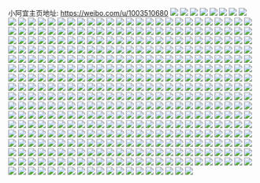 小阿宜主页地址: https://weibo.com/u/1003510680 
![](https://wx4.sinaimg.cn/mw2000/3bd05b98ly1h9f37x5fucj22eo1t04qq.jpg) 
![](https://wx4.sinaimg.cn/mw2000/3bd05b98ly1h9f38x677zj20u0140dw2.jpg) 
![](https://wx4.sinaimg.cn/mw2000/3bd05b98ly1h970hwa5pbj235s2dchdt.jpg) 
![](https://wx4.sinaimg.cn/mw2000/3bd05b98ly1h970hyb822j235s2dce82.jpg) 
![](https://wx4.sinaimg.cn/mw2000/3bd05b98ly1h8k30qb56hj20tk3k0e82.jpg) 
![](https://wx4.sinaimg.cn/mw2000/3bd05b98ly1h8k30rzr6aj21em35su0z.jpg) 
![](https://wx4.sinaimg.cn/mw2000/3bd05b98ly1h8k30tizu6j20sh3k0e82.jpg) 
![](https://wx4.sinaimg.cn/mw2000/3bd05b98ly1h8k30vs0hcj21em35su0y.jpg) 
![](https://wx4.sinaimg.cn/mw2000/3bd05b98ly1h8k30xuovoj21em35sx6q.jpg) 
![](https://wx4.sinaimg.cn/mw2000/3bd05b98ly1h8k30znncwj223x35sb2c.jpg) 
![](https://wx4.sinaimg.cn/mw2000/3bd05b98ly1h8k31159ewj21em35sqv5.jpg) 
![](https://wx4.sinaimg.cn/mw2000/3bd05b98ly1h7m89n15xzj21t02eo4qq.jpg) 
![](https://wx4.sinaimg.cn/mw2000/3bd05b98ly1h7m89p4gwlj21t02eonpe.jpg) 
![](https://wx4.sinaimg.cn/mw2000/3bd05b98ly1h6hej0by1fj20xc1oaka6.jpg) 
![](https://wx4.sinaimg.cn/mw2000/3bd05b98ly1h6hej0pp9lj20xc21cwm7.jpg) 
![](https://wx4.sinaimg.cn/mw2000/3bd05b98ly1h6b0f1ux3tj20u0190jzu.jpg) 
![](https://wx4.sinaimg.cn/mw2000/3bd05b98ly1h5ubr3xpmsj21t01t0e81.jpg) 
![](https://wx4.sinaimg.cn/mw2000/3bd05b98ly1h5ubr899pgj21t01t0npd.jpg) 
![](https://wx4.sinaimg.cn/mw2000/3bd05b98ly1h5ubr4tdb5j21t01t0npd.jpg) 
![](https://wx4.sinaimg.cn/mw2000/3bd05b98ly1h5ubr5w072j21t01t0kjl.jpg) 
![](https://wx4.sinaimg.cn/mw2000/3bd05b98ly1h5ubr6tri5j21t01t0hdt.jpg) 
![](https://wx4.sinaimg.cn/mw2000/3bd05b98ly1h5ubr307x5j21t01t04qp.jpg) 
![](https://wx4.sinaimg.cn/mw2000/3bd05b98ly1h5eew4qm0sj21t01t07wi.jpg) 
![](https://wx4.sinaimg.cn/mw2000/3bd05b98ly1h5eew9sdltj216o16oe81.jpg) 
![](https://wx4.sinaimg.cn/mw2000/3bd05b98ly1h5eew35gtuj21t01t0hdu.jpg) 
![](https://wx4.sinaimg.cn/mw2000/3bd05b98ly1h5eew60oilj21t01t0hdu.jpg) 
![](https://wx4.sinaimg.cn/mw2000/3bd05b98ly1h5eewghn1fj21t01t0npd.jpg) 
![](https://wx4.sinaimg.cn/mw2000/3bd05b98ly1h5eew1qnk4j21t01t0npe.jpg) 
![](https://wx4.sinaimg.cn/mw2000/3bd05b98ly1h5eezza7g5j21t01t0qv5.jpg) 
![](https://wx4.sinaimg.cn/mw2000/3bd05b98ly1h5eewawcg1j21t01t04qp.jpg) 
![](https://wx4.sinaimg.cn/mw2000/3bd05b98ly1h5eew7z9ugj216o16o1fq.jpg) 
![](https://wx4.sinaimg.cn/mw2000/3bd05b98ly1h5eew7784gj21t01t0kjl.jpg) 
![](https://wx4.sinaimg.cn/mw2000/3bd05b98ly1h5eewi9rkyj21t01t01kx.jpg) 
![](https://wx4.sinaimg.cn/mw2000/3bd05b98ly1h5eewci5wzj21t01t0u0x.jpg) 
![](https://wx4.sinaimg.cn/mw2000/3bd05b98ly1h5eeweyqtxj21t01t0b07.jpg) 
![](https://wx4.sinaimg.cn/mw2000/3bd05b98ly1h5eewhh7x8j21t01t0npd.jpg) 
![](https://wx4.sinaimg.cn/mw2000/3bd05b98ly1h5eewfbuuwj20u00u0wnr.jpg) 
![](https://wx4.sinaimg.cn/mw2000/3bd05b98ly1h5ef00n8zzj21t01t0hdt.jpg) 
![](https://wx4.sinaimg.cn/mw2000/3bd05b98ly1h4wybz2gobj22dc35su10.jpg) 
![](https://wx4.sinaimg.cn/mw2000/3bd05b98ly1h4qgh0ox1nj235s35s7wk.jpg) 
![](https://wx4.sinaimg.cn/mw2000/3bd05b98ly1h4qgh2tbj8j235s2dckjm.jpg) 
![](https://wx4.sinaimg.cn/mw2000/3bd05b98ly1h4qgh1q5gaj235s2dc1kx.jpg) 
![](https://wx4.sinaimg.cn/mw2000/3bd05b98ly1h4qgh497hdj235s2dcnpe.jpg) 
![](https://wx4.sinaimg.cn/mw2000/3bd05b98ly1h4qgh62237j22yo2004qp.jpg) 
![](https://wx4.sinaimg.cn/mw2000/3bd05b98ly1h4qgh7c8q1j235s2dckjm.jpg) 
![](https://wx4.sinaimg.cn/mw2000/3bd05b98ly1h4o58mdbicj235s2dc7wi.jpg) 
![](https://wx4.sinaimg.cn/mw2000/3bd05b98ly1h4o57zyz84j22dc35skjm.jpg) 
![](https://wx4.sinaimg.cn/mw2000/3bd05b98ly1h4o58nw76kj235s2dckjm.jpg) 
![](https://wx4.sinaimg.cn/mw2000/3bd05b98ly1h4o581vglqj235s35se83.jpg) 
![](https://wx4.sinaimg.cn/mw2000/3bd05b98ly1h4o5833mnvj20u80u8wra.jpg) 
![](https://wx4.sinaimg.cn/mw2000/3bd05b98ly1h4o57ybap0j21sf1sfwwz.jpg) 
![](https://wx4.sinaimg.cn/mw2000/3bd05b98ly1h4a7zq5dblj20u00u078t.jpg) 
![](https://wx4.sinaimg.cn/mw2000/3bd05b98ly1h4a7zqsreoj21jk1jkqnu.jpg) 
![](https://wx4.sinaimg.cn/mw2000/3bd05b98ly1h48qjod3lrj20u00u04au.jpg) 
![](https://wx4.sinaimg.cn/mw2000/3bd05b98ly1h48qjoowvnj20u00u0tk2.jpg) 
![](https://wx4.sinaimg.cn/mw2000/3bd05b98ly1h48qjozv31j20u00u0n7t.jpg) 
![](https://wx4.sinaimg.cn/mw2000/3bd05b98ly1h48qjpbagaj20u00u0gy0.jpg) 
![](https://wx4.sinaimg.cn/mw2000/3bd05b98ly1h48qjpknd2j20u00u0wpj.jpg) 
![](https://wx4.sinaimg.cn/mw2000/3bd05b98ly1h48qjpwvuxj20u00u0qfi.jpg) 
![](https://wx4.sinaimg.cn/mw2000/3bd05b98ly1h48qjnq9p4j235s35sx6r.jpg) 
![](https://wx4.sinaimg.cn/mw2000/3bd05b98ly1h48qjqs72tj216o16o7ox.jpg) 
![](https://wx4.sinaimg.cn/mw2000/3bd05b98ly1h48qjq8d5ij20u00u010j.jpg) 
![](https://wx4.sinaimg.cn/mw2000/3bd05b98ly1h3mxbd5478j20u00u0q77.jpg) 
![](https://wx4.sinaimg.cn/mw2000/3bd05b98ly1h31z3zysbrj21ek35rkjm.jpg) 
![](https://wx4.sinaimg.cn/mw2000/3bd05b98ly1h31z501d0kj235s35snpf.jpg) 
![](https://wx4.sinaimg.cn/mw2000/3bd05b98ly1h31z4595h0j21ek35rx6p.jpg) 
![](https://wx4.sinaimg.cn/mw2000/3bd05b98ly1h31z4k7os8j223v35tqv6.jpg) 
![](https://wx4.sinaimg.cn/mw2000/3bd05b98ly1h31z5alunzj23k02dc1l1.jpg) 
![](https://wx4.sinaimg.cn/mw2000/3bd05b98ly1h31z4coeyjj223v35t1ky.jpg) 
![](https://wx4.sinaimg.cn/mw2000/3bd05b98ly1h31z4r6l0vj22dc35se82.jpg) 
![](https://wx4.sinaimg.cn/mw2000/3bd05b98ly1h31z3szcgqj235s35shdv.jpg) 
![](https://wx4.sinaimg.cn/mw2000/3bd05b98ly1h31z3k9v2dj22dc35s7wj.jpg) 
![](https://wx4.sinaimg.cn/mw2000/3bd05b98ly1h2vchdroqij235s35sx6s.jpg) 
![](https://wx4.sinaimg.cn/mw2000/3bd05b98ly1h2vchl19utj22dc2dce82.jpg) 
![](https://wx4.sinaimg.cn/mw2000/3bd05b98ly1h0ngdmqhrrj20vj161qnd.jpg) 
![](https://wx4.sinaimg.cn/mw2000/3bd05b98ly1h0ngdkel5pj216o16o4qp.jpg) 
![](https://wx4.sinaimg.cn/mw2000/3bd05b98ly1h0ngdqsqawj216o16o7wh.jpg) 
![](https://wx4.sinaimg.cn/mw2000/3bd05b98ly1h0nge5yduxj216o16o7wh.jpg) 
![](https://wx4.sinaimg.cn/mw2000/3bd05b98ly1h0nge91jwfj216o16o1kx.jpg) 
![](https://wx4.sinaimg.cn/mw2000/3bd05b98ly1h0nge1xf9uj216o16o1kx.jpg) 
![](https://wx4.sinaimg.cn/mw2000/3bd05b98ly1h0ngdwdfrtj216o16onh2.jpg) 
![](https://wx4.sinaimg.cn/mw2000/3bd05b98ly1h0ngdtza7ij216o16ox4y.jpg) 
![](https://wx4.sinaimg.cn/mw2000/3bd05b98ly1h0ngealzpgj20u00u0k4d.jpg) 
![](https://wx4.sinaimg.cn/mw2000/3bd05b98ly1gygwz6cem8j22c0340kjm.jpg) 
![](https://wx4.sinaimg.cn/mw2000/3bd05b98ly1gygx1rz5b1j216o16o1bl.jpg) 
![](https://wx4.sinaimg.cn/mw2000/3bd05b98ly1gy6jgvx000j20uk48unpd.jpg) 
![](https://wx4.sinaimg.cn/mw2000/3bd05b98ly1gy6jh2ybp8j22c0340u0z.jpg) 
![](https://wx4.sinaimg.cn/mw2000/3bd05b98ly1gy67b1l4r8j22c0340e83.jpg) 
![](https://wx4.sinaimg.cn/mw2000/3bd05b98ly1gy6jh9zz0oj2340340hdv.jpg) 
![](https://wx4.sinaimg.cn/mw2000/3bd05b98ly1gy6jhjj1thj2340340e83.jpg) 
![](https://wx4.sinaimg.cn/mw2000/3bd05b98ly1gy67asj449j22c0340hdu.jpg) 
![](https://wx4.sinaimg.cn/mw2000/3bd05b98ly1gy6jhpzek6j22c0340u0y.jpg) 
![](https://wx4.sinaimg.cn/mw2000/3bd05b98ly1gy6jhsip18j216o137ark.jpg) 
![](https://wx4.sinaimg.cn/mw2000/3bd05b98ly1gy6jhr3z79j21900u0142.jpg) 
![](https://wx4.sinaimg.cn/mw2000/3bd05b98ly1gxoweg9oa5j20uk53cu0x.jpg) 
![](https://wx4.sinaimg.cn/mw2000/3bd05b98ly1gxowesogh5j20uk5h91ky.jpg) 
![](https://wx4.sinaimg.cn/mw2000/3bd05b98ly1gxowejirucj234022oe81.jpg) 
![](https://wx4.sinaimg.cn/mw2000/3bd05b98ly1gxoweng2nwj222o340qv5.jpg) 
![](https://wx4.sinaimg.cn/mw2000/3bd05b98ly1gxoweyoxpjj2340340b2a.jpg) 
![](https://wx4.sinaimg.cn/mw2000/3bd05b98ly1gxowezs6ryj20j60j6tba.jpg) 
![](https://wx4.sinaimg.cn/mw2000/3bd05b98ly1gx26jfpuyoj20zk1beqen.jpg) 
![](https://wx4.sinaimg.cn/mw2000/3bd05b98ly1gx26ji165fj20u00u0447.jpg) 
![](https://wx4.sinaimg.cn/mw2000/3bd05b98ly1gx26jgu6u5j20u00u0thz.jpg) 
![](https://wx4.sinaimg.cn/mw2000/3bd05b98ly1gw5fd03r5dj222o3401ky.jpg) 
![](https://wx4.sinaimg.cn/mw2000/3bd05b98ly1gw5fd259alj222o3401kz.jpg) 
![](https://wx4.sinaimg.cn/mw2000/3bd05b98ly1gw5fd2nc57j20u00u0jxl.jpg) 
![](https://wx4.sinaimg.cn/mw2000/3bd05b98ly1gw5fd30r8fj20u00u0k1e.jpg) 
![](https://wx4.sinaimg.cn/mw2000/3bd05b98ly1gw5fg9egj1j2340340qv6.jpg) 
![](https://wx4.sinaimg.cn/mw2000/3bd05b98ly1gw5fgop6ljj20u00u0wn2.jpg) 
![](https://wx4.sinaimg.cn/mw2000/3bd05b98ly1gvyurvoh5hj20u00u0dro.jpg) 
![](https://wx4.sinaimg.cn/mw2000/3bd05b98ly1gvyus7iof4j20u00u00zu.jpg) 
![](https://wx4.sinaimg.cn/mw2000/3bd05b98ly1gvyusmj9poj20u00u045c.jpg) 
![](https://wx4.sinaimg.cn/mw2000/3bd05b98ly1gvyuu4tu0zj20u00u0wpz.jpg) 
![](https://wx4.sinaimg.cn/mw2000/3bd05b98ly1gvyuuy3l45j20u00u0dpo.jpg) 
![](https://wx4.sinaimg.cn/mw2000/3bd05b98ly1gvyuwx36xnj20u00u0jv2.jpg) 
![](https://wx4.sinaimg.cn/mw2000/3bd05b98ly1gvyuw9ze24j20u00u0ti4.jpg) 
![](https://wx4.sinaimg.cn/mw2000/3bd05b98ly1gvyuwce8kzj20u00u010i.jpg) 
![](https://wx4.sinaimg.cn/mw2000/3bd05b98ly1gvyuwduxxdj20u00u010v.jpg) 
![](https://wx4.sinaimg.cn/mw2000/3bd05b98ly1gv1dysq60rj20u00u0ter.jpg) 
![](https://wx4.sinaimg.cn/mw2000/0015UCY8ly1gv1dytv21zj60u00u043l02.jpg) 
![](https://wx4.sinaimg.cn/mw2000/0015UCY8ly1gv1dypluy6j60u00u00yt02.jpg) 
![](https://wx4.sinaimg.cn/mw2000/3bd05b98ly1gv1dyachhrj21lh174nlz.jpg) 
![](https://wx4.sinaimg.cn/mw2000/3bd05b98ly1gv1dynz3boj22q01u6qv5.jpg) 
![](https://wx4.sinaimg.cn/mw2000/0015UCY8ly1gv1dz5f6f6j62dc35sb2a02.jpg) 
![](https://wx4.sinaimg.cn/mw2000/0015UCY8ly1gv1dyz8ig3j60u00u043n02.jpg) 
![](https://wx4.sinaimg.cn/mw2000/3bd05b98ly1gv1dyxp44yj20u00u0qcl.jpg) 
![](https://wx4.sinaimg.cn/mw2000/3bd05b98ly1gv1dyvpbdcj20u00u07bs.jpg) 
![](https://wx4.sinaimg.cn/mw2000/3bd05b98ly1gundce2c2bj235s2dckjl.jpg) 
![](https://wx4.sinaimg.cn/mw2000/0015UCY8ly1gundl1td1nj6340340qv602.jpg) 
![](https://wx4.sinaimg.cn/mw2000/0015UCY8ly1gundn94wjmj60to0jstb002.jpg) 
![](https://wx4.sinaimg.cn/mw2000/3bd05b98ly1gundnfqa6qj20u00u010a.jpg) 
![](https://wx4.sinaimg.cn/mw2000/0015UCY8ly1gundne2mugj60to0js0ux02.jpg) 
![](https://wx4.sinaimg.cn/mw2000/0015UCY8ly1gunduza0ldj60to0t60wd02.jpg) 
![](https://wx4.sinaimg.cn/mw2000/3bd05b98ly1gtk3iteyvhj21400u0jsn.jpg) 
![](https://wx4.sinaimg.cn/mw2000/3bd05b98ly1gtk3j0npyoj20u019078t.jpg) 
![](https://wx4.sinaimg.cn/mw2000/3bd05b98ly1gtk3iuaquzj21400u0412.jpg) 
![](https://wx4.sinaimg.cn/mw2000/3bd05b98ly1gtk3iv8sl3j21400u076w.jpg) 
![](https://wx4.sinaimg.cn/mw2000/3bd05b98ly1gtk3ise26oj20to0jsq4v.jpg) 
![](https://wx4.sinaimg.cn/mw2000/3bd05b98ly1gtk3iwledej20u0190n3d.jpg) 
![](https://wx4.sinaimg.cn/mw2000/3bd05b98ly1gtk3j19nkgj20u0190n0o.jpg) 
![](https://wx4.sinaimg.cn/mw2000/3bd05b98ly1gtk3isw4zwj20to1et0x0.jpg) 
![](https://wx4.sinaimg.cn/mw2000/3bd05b98ly1gtk3ivodoaj20to0jsgn2.jpg) 
![](https://wx4.sinaimg.cn/mw2000/3bd05b98ly1gt1354ifkqj20u00u0dk0.jpg) 
![](https://wx4.sinaimg.cn/mw2000/3bd05b98ly1gt135cryrlj20u00u0q88.jpg) 
![](https://wx4.sinaimg.cn/mw2000/3bd05b98ly1gt135p8b1bj21400u012m.jpg) 
![](https://wx4.sinaimg.cn/mw2000/3bd05b98ly1gt135wuxxcj20u0140n6m.jpg) 
![](https://wx4.sinaimg.cn/mw2000/3bd05b98ly1gt136bur49j20u0140dnh.jpg) 
![](https://wx4.sinaimg.cn/mw2000/3bd05b98ly1gt13966vlvj20u014048r.jpg) 
![](https://wx4.sinaimg.cn/mw2000/3bd05b98ly1gt136c70v6j21400u0118.jpg) 
![](https://wx4.sinaimg.cn/mw2000/3bd05b98ly1gt13a57qxsj20to0jsmzj.jpg) 
![](https://wx4.sinaimg.cn/mw2000/3bd05b98ly1gt13aqqlwsj20to0jsjtr.jpg) 
![](https://wx4.sinaimg.cn/mw2000/3bd05b98ly1gshx3xhe3rj20u00u07aq.jpg) 
![](https://wx4.sinaimg.cn/mw2000/3bd05b98ly1gshx3ydx1oj20u00u043s.jpg) 
![](https://wx4.sinaimg.cn/mw2000/3bd05b98ly1gshx3zndklj20u00u0ahq.jpg) 
![](https://wx4.sinaimg.cn/mw2000/3bd05b98ly1gshx4xogkuj20to0js0v2.jpg) 
![](https://wx4.sinaimg.cn/mw2000/3bd05b98ly1gshx40d0rxj20u00u043x.jpg) 
![](https://wx4.sinaimg.cn/mw2000/3bd05b98ly1gshx46q9nuj20to0jsdi8.jpg) 
![](https://wx4.sinaimg.cn/mw2000/3bd05b98ly1gs0n9ur9tyj20u00u00xq.jpg) 
![](https://wx4.sinaimg.cn/mw2000/3bd05b98ly1gs0n9wiygjj20u00u0dkg.jpg) 
![](https://wx4.sinaimg.cn/mw2000/3bd05b98ly1gs0n9x2pjmj20u00u0wh0.jpg) 
![](https://wx4.sinaimg.cn/mw2000/3bd05b98ly1gs0n9xxd8ij20u00u0dld.jpg) 
![](https://wx4.sinaimg.cn/mw2000/3bd05b98ly1gs0na4lt3qj20u00u0dl1.jpg) 
![](https://wx4.sinaimg.cn/mw2000/3bd05b98ly1gs0na583i6j20u0140dh4.jpg) 
![](https://wx4.sinaimg.cn/mw2000/3bd05b98ly1grn3v5312hj21400u0djt.jpg) 
![](https://wx4.sinaimg.cn/mw2000/3bd05b98ly1gqse8los5sj222o3404qt.jpg) 
![](https://wx4.sinaimg.cn/mw2000/3bd05b98ly1gqse8ol0wuj2340340e82.jpg) 
![](https://wx4.sinaimg.cn/mw2000/3bd05b98ly1gqse8rlhwsj222o340hdw.jpg) 
![](https://wx4.sinaimg.cn/mw2000/3bd05b98ly1gqse8tzrsoj21jk2bc4qr.jpg) 
![](https://wx4.sinaimg.cn/mw2000/3bd05b98ly1gqse8v7h34j21jk1jkqv5.jpg) 
![](https://wx4.sinaimg.cn/mw2000/3bd05b98ly1gqsee69es0j20u0140q8v.jpg) 
![](https://wx4.sinaimg.cn/mw2000/3bd05b98ly1gq8lo6nbe4j23403404qx.jpg) 
![](https://wx4.sinaimg.cn/mw2000/3bd05b98ly1gq8lo854gwj222o340qv8.jpg) 
![](https://wx4.sinaimg.cn/mw2000/3bd05b98ly1gq8lo9ateij222o3407wl.jpg) 
![](https://wx4.sinaimg.cn/mw2000/3bd05b98ly1gq8loc6zwcj222o340e83.jpg) 
![](https://wx4.sinaimg.cn/mw2000/3bd05b98ly1gq8loarcrkj2340340kjq.jpg) 
![](https://wx4.sinaimg.cn/mw2000/3bd05b98ly1gq8lodtq4wj23403407wm.jpg) 
![](https://wx4.sinaimg.cn/mw2000/3bd05b98ly1gq33w7411sj21400u0gpp.jpg) 
![](https://wx4.sinaimg.cn/mw2000/3bd05b98ly1gq33w7zlbij21400u0mzn.jpg) 
![](https://wx4.sinaimg.cn/mw2000/3bd05b98ly1gq33w8in4oj20u0140q7d.jpg) 
![](https://wx4.sinaimg.cn/mw2000/3bd05b98ly1gq1frbqt4bj20to0un78j.jpg) 
![](https://wx4.sinaimg.cn/mw2000/3bd05b98ly1gq1fnmo7kvj20u00u0ahj.jpg) 
![](https://wx4.sinaimg.cn/mw2000/3bd05b98ly1gq1fogu0y7j21hc0o97co.jpg) 
![](https://wx4.sinaimg.cn/mw2000/3bd05b98ly1gq1fnncafcj20u013zwjt.jpg) 
![](https://wx4.sinaimg.cn/mw2000/3bd05b98ly1gq1fpx77grj20u00u0dky.jpg) 
![](https://wx4.sinaimg.cn/mw2000/3bd05b98ly1gq1fqfsqs3j20u0140gui.jpg) 
![](https://wx4.sinaimg.cn/mw2000/3bd05b98ly1gojr3iv75oj20u00yiq9o.jpg) 
![](https://wx4.sinaimg.cn/mw2000/3bd05b98ly1gojr3jte4zj20u0190mzt.jpg) 
![](https://wx4.sinaimg.cn/mw2000/3bd05b98ly1gojr3kl6t5j21900u0gt3.jpg) 
![](https://wx4.sinaimg.cn/mw2000/3bd05b98ly1go3coqb5iaj20u00u0q9m.jpg) 
![](https://wx4.sinaimg.cn/mw2000/3bd05b98ly1go3cosy9d3j20u00yidne.jpg) 
![](https://wx4.sinaimg.cn/mw2000/3bd05b98ly1go3corc7gsj20u00u0wj4.jpg) 
![](https://wx4.sinaimg.cn/mw2000/3bd05b98ly1go3cos6docj20u0190482.jpg) 
![](https://wx4.sinaimg.cn/mw2000/3bd05b98ly1go3cotqmtrj20u0190wm2.jpg) 
![](https://wx4.sinaimg.cn/mw2000/3bd05b98ly1go3cq3hp1ej20u0140dkf.jpg) 
![](https://wx4.sinaimg.cn/mw2000/3bd05b98ly1gnmxcx8c0kj20to149djg.jpg) 
![](https://wx4.sinaimg.cn/mw2000/3bd05b98ly1gnmxcw8ibej20u00u0tcg.jpg) 
![](https://wx4.sinaimg.cn/mw2000/3bd05b98ly1gnmxd0cnzrj20u00u00we.jpg) 
![](https://wx4.sinaimg.cn/mw2000/3bd05b98ly1gnkwqe4uy7j20u00u0qiv.jpg) 
![](https://wx4.sinaimg.cn/mw2000/3bd05b98ly1gnkwp3y8ffj20u00u04fc.jpg) 
![](https://wx4.sinaimg.cn/mw2000/3bd05b98ly1gnkwp4l14gj20u00u0k6g.jpg) 
![](https://wx4.sinaimg.cn/mw2000/3bd05b98ly1gnkwpkgiyuj235s2dc1ky.jpg) 
![](https://wx4.sinaimg.cn/mw2000/3bd05b98ly1gnkwnl18iqj22yo200npd.jpg) 
![](https://wx4.sinaimg.cn/mw2000/3bd05b98ly1gnkwpjlwwgj235s2dcb29.jpg) 
![](https://wx4.sinaimg.cn/mw2000/3bd05b98ly1gnkwsdctjrj20u00u0n18.jpg) 
![](https://wx4.sinaimg.cn/mw2000/3bd05b98ly1gnkwrmgnv1j235s2dcu0x.jpg) 
![](https://wx4.sinaimg.cn/mw2000/3bd05b98ly1gnkwp5g6gdj20u00u0h38.jpg) 
![](https://wx4.sinaimg.cn/mw2000/3bd05b98ly1gnjs303xr8j20u00u0duf.jpg) 
![](https://wx4.sinaimg.cn/mw2000/3bd05b98ly1gnjs30cwv8j20sg0sggqm.jpg) 
![](https://wx4.sinaimg.cn/mw2000/3bd05b98ly1gnjs30wcaxj22io2iox6p.jpg) 
![](https://wx4.sinaimg.cn/mw2000/3bd05b98ly1gnhg5y94u4j20n00uo0z1.jpg) 
![](https://wx4.sinaimg.cn/mw2000/3bd05b98ly1gnhg60s7yoj235s2dcu0y.jpg) 
![](https://wx4.sinaimg.cn/mw2000/3bd05b98ly1gnhg5yio96j20n00uowj2.jpg) 
![](https://wx4.sinaimg.cn/mw2000/3bd05b98ly1gnhg7qfx08j20u00u0djx.jpg) 
![](https://wx4.sinaimg.cn/mw2000/3bd05b98ly1gnhg5yxw1rj20u00u0qm9.jpg) 
![](https://wx4.sinaimg.cn/mw2000/3bd05b98ly1gnhg5zucfij20u00u0k7p.jpg) 
![](https://wx4.sinaimg.cn/mw2000/3bd05b98ly1gmufsukqhaj20u019043q.jpg) 
![](https://wx4.sinaimg.cn/mw2000/3bd05b98ly1gmndt5ywxsj226u2iox6r.jpg) 
![](https://wx4.sinaimg.cn/mw2000/3bd05b98ly1gmndt2lsg3j22io2iox6s.jpg) 
![](https://wx4.sinaimg.cn/mw2000/3bd05b98ly1gmndsxio0pj22io2ioe83.jpg) 
![](https://wx4.sinaimg.cn/mw2000/3bd05b98ly1gmnduh3yy1j21ez2ioqv5.jpg) 
![](https://wx4.sinaimg.cn/mw2000/3bd05b98ly1gmm4irkw7sj20u0140dig.jpg) 
![](https://wx4.sinaimg.cn/mw2000/3bd05b98ly1gmm4irwrfyj20u00u0dih.jpg) 
![](https://wx4.sinaimg.cn/mw2000/3bd05b98ly1gmglvo5sadj20u00u0dmj.jpg) 
![](https://wx4.sinaimg.cn/mw2000/3bd05b98ly1gmglvoui4tj20u00u0ah4.jpg) 
![](https://wx4.sinaimg.cn/mw2000/3bd05b98ly1gmglvt7kczj20u00u0tew.jpg) 
![](https://wx4.sinaimg.cn/mw2000/3bd05b98ly1gmglvrrqecj20u024stou.jpg) 
![](https://wx4.sinaimg.cn/mw2000/3bd05b98ly1gmglvndt0rj20u0190gvc.jpg) 
![](https://wx4.sinaimg.cn/mw2000/3bd05b98ly1gmglvppbj4j21900u0wly.jpg) 
![](https://wx4.sinaimg.cn/mw2000/3bd05b98ly1gmglxeh8ygj20u0141qaq.jpg) 
![](https://wx4.sinaimg.cn/mw2000/3bd05b98ly1gmglvm3n2wj20u00u0tcj.jpg) 
![](https://wx4.sinaimg.cn/mw2000/3bd05b98ly1gmglvsehdmj20u00u0gpz.jpg) 
![](https://wx4.sinaimg.cn/mw2000/3bd05b98ly1gm7i1j664mj20u00u0ag5.jpg) 
![](https://wx4.sinaimg.cn/mw2000/3bd05b98ly1gm7i1h7y8aj20u013zanj.jpg) 
![](https://wx4.sinaimg.cn/mw2000/3bd05b98ly1gm7i1kqfzwj20u013zdl1.jpg) 
![](https://wx4.sinaimg.cn/mw2000/3bd05b98ly1gm7i1n00lvj20u00u0jwb.jpg) 
![](https://wx4.sinaimg.cn/mw2000/3bd05b98ly1gm7i20bwuqj20u00u0n0t.jpg) 
![](https://wx4.sinaimg.cn/mw2000/3bd05b98ly1gm7i1nyv49j20u00u0gqu.jpg) 
![](https://wx4.sinaimg.cn/mw2000/3bd05b98ly1gm7i9jjvbbj20u00u042b.jpg) 
![](https://wx4.sinaimg.cn/mw2000/3bd05b98ly1gm7i9urpv8j20u00u0q5m.jpg) 
![](https://wx4.sinaimg.cn/mw2000/3bd05b98ly1gm7iaj2oppj20u00u0gpp.jpg) 
![](https://wx4.sinaimg.cn/mw2000/3bd05b98ly1gm0eorbxxqj20u00yi454.jpg) 
![](https://wx4.sinaimg.cn/mw2000/3bd05b98ly1gm0eostupfj20u01o0wlz.jpg) 
![](https://wx4.sinaimg.cn/mw2000/3bd05b98ly1gm0eotuvebj20u01o0tjn.jpg) 
![](https://wx4.sinaimg.cn/mw2000/3bd05b98ly1gm0eova2cej21900u0n5y.jpg) 
![](https://wx4.sinaimg.cn/mw2000/3bd05b98ly1gm0eowcc0ij20u00u0mzk.jpg) 
![](https://wx4.sinaimg.cn/mw2000/3bd05b98ly1gm0eowsrloj20u00u0q67.jpg) 
![](https://wx4.sinaimg.cn/mw2000/3bd05b98ly1glvpigp11kj20u016gk2n.jpg) 
![](https://wx4.sinaimg.cn/mw2000/3bd05b98ly1glvpih5akbj20u00u0n2v.jpg) 
![](https://wx4.sinaimg.cn/mw2000/3bd05b98ly1glscnhlqadj20tn2io13g.jpg) 
![](https://wx4.sinaimg.cn/mw2000/3bd05b98ly1glscnic4t0j20u0190jxo.jpg) 
![](https://wx4.sinaimg.cn/mw2000/3bd05b98ly1glscniqs0kj20u00u0q4l.jpg) 
![](https://wx4.sinaimg.cn/mw2000/3bd05b98ly1glscnj3gjoj20u00u075i.jpg) 
![](https://wx4.sinaimg.cn/mw2000/3bd05b98ly1glscnjivl2j20u00u0t9r.jpg) 
![](https://wx4.sinaimg.cn/mw2000/3bd05b98ly1glscnjups0j20u00u075e.jpg) 
![](https://wx4.sinaimg.cn/mw2000/3bd05b98ly1glb0ea9118j20rs0qz0wp.jpg) 
![](https://wx4.sinaimg.cn/mw2000/3bd05b98ly1glb0e7uxxrj20u00u0wm3.jpg) 
![](https://wx4.sinaimg.cn/mw2000/3bd05b98ly1glb0e8mou8j20u00u0wiw.jpg) 
![](https://wx4.sinaimg.cn/mw2000/3bd05b98ly1glb0e95eccj20u00u0adq.jpg) 
![](https://wx4.sinaimg.cn/mw2000/3bd05b98ly1glb0earn5ij20u00u0dj4.jpg) 
![](https://wx4.sinaimg.cn/mw2000/3bd05b98ly1glb0emccehj20b40b4t8t.jpg) 
![](https://wx4.sinaimg.cn/mw2000/3bd05b98ly1gl1u5n0p8sj20u00u03zq.jpg) 
![](https://wx4.sinaimg.cn/mw2000/3bd05b98ly1gl1u5nolqdj20u00u00vk.jpg) 
![](https://wx4.sinaimg.cn/mw2000/3bd05b98ly1gl1u5oat6dj20u00u0agi.jpg) 
![](https://wx4.sinaimg.cn/mw2000/3bd05b98ly1gkwr4maj56j20u0190jzz.jpg) 
![](https://wx4.sinaimg.cn/mw2000/3bd05b98ly1gkwr4nal3xj20u0190q9o.jpg) 
![](https://wx4.sinaimg.cn/mw2000/3bd05b98ly1gkwrbx3mqkj20u00u0agw.jpg) 
![](https://wx4.sinaimg.cn/mw2000/3bd05b98ly1gka0hqrtqgj20u0190tgo.jpg) 
![](https://wx4.sinaimg.cn/mw2000/3bd05b98ly1gka0hrr9e7j20u01xxn8q.jpg) 
![](https://wx4.sinaimg.cn/mw2000/3bd05b98ly1gka0hsuvzqj20u0190jvw.jpg) 
![](https://wx4.sinaimg.cn/mw2000/3bd05b98ly1gka0hsbpvgj20u00u0grn.jpg) 
![](https://wx4.sinaimg.cn/mw2000/3bd05b98ly1gjfxp8k5mgj20u036wkbm.jpg) 
![](https://wx4.sinaimg.cn/mw2000/3bd05b98ly1gjfxq7i7kkj20u00u0got.jpg) 
![](https://wx4.sinaimg.cn/mw2000/3bd05b98ly1gjdmzty24sj20u01900y8.jpg) 
![](https://wx4.sinaimg.cn/mw2000/3bd05b98ly1gjcf760t3sj215o1qinpd.jpg) 
![](https://wx4.sinaimg.cn/mw2000/3bd05b98ly1gjcf74x5j5j215o1qihdt.jpg) 
![](https://wx4.sinaimg.cn/mw2000/3bd05b98ly1gjcfax7lakj20u00u0wwk.jpg) 
![](https://wx4.sinaimg.cn/mw2000/3bd05b98ly1gj8xsulfckj215o1qihdt.jpg) 
![](https://wx4.sinaimg.cn/mw2000/3bd05b98ly1gj6qmg86ytj20to1gzn2k.jpg) 
![](https://wx4.sinaimg.cn/mw2000/3bd05b98ly1gh4mrwlvbej20ty13ykjl.jpg) 
![](https://wx4.sinaimg.cn/mw2000/3bd05b98ly1gh4msfyvntj20u00u04qp.jpg) 
![](https://wx4.sinaimg.cn/mw2000/3bd05b98ly1gh4mt65ljdj20u00u04qp.jpg) 
![](https://wx4.sinaimg.cn/mw2000/3bd05b98ly1gfcr9xb26lj21w01w07wh.jpg) 
![](https://wx4.sinaimg.cn/mw2000/3bd05b98ly1gedajsl1kbj20ku15oq9h.jpg) 
![](https://wx4.sinaimg.cn/mw2000/3bd05b98ly1gedajrytdgj22bc2bc7wi.jpg) 
![](https://wx4.sinaimg.cn/mw2000/3bd05b98ly1gedajtemkhj20ku0v94bk.jpg) 
![](https://wx4.sinaimg.cn/mw2000/3bd05b98ly1gedak1bnofj22bs340b2a.jpg) 
![](https://wx4.sinaimg.cn/mw2000/3bd05b98ly1gedajwgwosj21jk2bcqv5.jpg) 
![](https://wx4.sinaimg.cn/mw2000/3bd05b98ly1gedalogtqxj21nv27t1kx.jpg) 
![](https://wx4.sinaimg.cn/mw2000/3bd05b98ly1gdsi57kbxjj20ku2cp7wh.jpg) 
![](https://wx4.sinaimg.cn/mw2000/3bd05b98ly1gdsi5d24afj21kw1kwnpd.jpg) 
![](https://wx4.sinaimg.cn/mw2000/3bd05b98ly1gdsi53l985j21kw16m1kx.jpg) 
![](https://wx4.sinaimg.cn/mw2000/3bd05b98ly1gdq1v0zdblj20u0140n4c.jpg) 
![](https://wx4.sinaimg.cn/mw2000/3bd05b98ly1gdq1vh2f01j20u00z8tmn.jpg) 
![](https://wx4.sinaimg.cn/mw2000/3bd05b98ly1gdq1w2tjgaj20u00xvqbi.jpg) 
![](https://wx4.sinaimg.cn/mw2000/3bd05b98ly1gdj7vyo6glj20ku1cldtb.jpg) 
![](https://wx4.sinaimg.cn/mw2000/3bd05b98ly1gdj7vxwyphj21jk1jknl9.jpg) 
![](https://wx4.sinaimg.cn/mw2000/3bd05b98ly1gdj7w0mqw4j21jk2bcqv5.jpg) 
![](https://wx4.sinaimg.cn/mw2000/3bd05b98ly1gdj7w7m1r5j22io1w01kz.jpg) 
![](https://wx4.sinaimg.cn/mw2000/3bd05b98ly1gdj7w2vacqj21sg1sgqv5.jpg) 
![](https://wx4.sinaimg.cn/mw2000/3bd05b98ly1gdj7w3tsi1j21400u01b4.jpg) 
![](https://wx4.sinaimg.cn/mw2000/3bd05b98ly1gdheajoxquj20u01afth9.jpg) 
![](https://wx4.sinaimg.cn/mw2000/3bd05b98ly1gdheakbsifj20ku0zg0uc.jpg) 
![](https://wx4.sinaimg.cn/mw2000/3bd05b98ly1gdheah623ej20c80fs74k.jpg) 
![](https://wx4.sinaimg.cn/mw2000/3bd05b98ly1gcd0hqvr6rj20sg0sggoq.jpg) 
![](https://wx4.sinaimg.cn/mw2000/3bd05b98ly1gcd0hq1fauj21400u00zx.jpg) 
![](https://wx4.sinaimg.cn/mw2000/3bd05b98ly1gbibp9y21yj22c02c0e85.jpg) 
![](https://wx4.sinaimg.cn/mw2000/3bd05b98ly1gbibpbmxh0j20u01swdlf.jpg) 
![](https://wx4.sinaimg.cn/mw2000/3bd05b98ly1gb5izrvr4ej20ku112dtj.jpg) 
![](https://wx4.sinaimg.cn/mw2000/3bd05b98ly1ga875mubudj20u00u0k0t.jpg) 
![](https://wx4.sinaimg.cn/mw2000/3bd05b98ly1ga875iiesqj20u0190apz.jpg) 
![](https://wx4.sinaimg.cn/mw2000/3bd05b98ly1ga875kw4gtj20u01907g0.jpg) 
![](https://wx4.sinaimg.cn/mw2000/3bd05b98ly1ga87bxp26nj20sx12kqf5.jpg) 
![](https://wx4.sinaimg.cn/mw2000/3bd05b98ly1g9ftfuzut5j20go0gojud.jpg) 
![](https://wx4.sinaimg.cn/mw2000/3bd05b98ly1g9ftftv3dej20go08cwf4.jpg) 
![](https://wx4.sinaimg.cn/mw2000/3bd05b98ly1g9ftfvve06j20go0go3zq.jpg) 
![](https://wx4.sinaimg.cn/mw2000/3bd05b98ly1g8btdall57j20u0190ahp.jpg) 
![](https://wx4.sinaimg.cn/mw2000/3bd05b98ly1g8btdbm8mlj20u0190gxy.jpg) 
![](https://wx4.sinaimg.cn/mw2000/3bd05b98ly1g8btdc9mafj20u00u07d3.jpg) 
![](https://wx4.sinaimg.cn/mw2000/3bd05b98ly1g7iuiq99j2j21400u0n5j.jpg) 
![](https://wx4.sinaimg.cn/mw2000/3bd05b98ly1g7iuiolu01j21400u0gw2.jpg) 
![](https://wx4.sinaimg.cn/mw2000/3bd05b98ly1g7iuimv492j21400u048a.jpg) 
![](https://wx4.sinaimg.cn/mw2000/3bd05b98ly1g7iuizqzehj20u0140qdx.jpg) 
![](https://wx4.sinaimg.cn/mw2000/3bd05b98ly1g7iuit8l61j20u0140n9w.jpg) 
![](https://wx4.sinaimg.cn/mw2000/3bd05b98ly1g7hnf8p7tqj21400u0dll.jpg) 
![](https://wx4.sinaimg.cn/mw2000/3bd05b98ly1g7hnf9diy7j21400u0wk2.jpg) 
![](https://wx4.sinaimg.cn/mw2000/3bd05b98ly1g7d36fagnxj206m05vwek.jpg) 
![](https://wx4.sinaimg.cn/mw2000/3bd05b98ly1g6jqxipkppj21400u0qgw.jpg) 
![](https://wx4.sinaimg.cn/mw2000/3bd05b98ly1g6jqxhryf9j21400u07h4.jpg) 
![](https://wx4.sinaimg.cn/mw2000/3bd05b98ly1g6jr016x4yj20t11hc17g.jpg) 
![](https://wx4.sinaimg.cn/mw2000/3bd05b98ly1g6au5ceorzj20u00u0wrl.jpg) 
![](https://wx4.sinaimg.cn/mw2000/3bd05b98ly1g6au5bzlboj20u00u0qa4.jpg) 
![](https://wx4.sinaimg.cn/mw2000/3bd05b98ly1g6au5dgykjj21400u0qk8.jpg) 
![](https://wx4.sinaimg.cn/mw2000/3bd05b98ly1g6au4xrm8bj20u01hc4gx.jpg) 
![](https://wx4.sinaimg.cn/mw2000/3bd05b98ly1g6au36eozpj20u00u0n3p.jpg) 
![](https://wx4.sinaimg.cn/mw2000/3bd05b98ly1g6au35fujvj20u0140dzb.jpg) 
![](https://wx4.sinaimg.cn/mw2000/3bd05b98ly1g6au5cyp2vj20u00u07ji.jpg) 
![](https://wx4.sinaimg.cn/mw2000/3bd05b98ly1g6au5bn84mj20u00u0qhu.jpg) 
![](https://wx4.sinaimg.cn/mw2000/3bd05b98ly1g6au7wp4wvj20sg0sgq77.jpg) 
![](https://wx4.sinaimg.cn/mw2000/3bd05b98ly1g5367532ubj20u01vkgs2.jpg) 
![](https://wx4.sinaimg.cn/mw2000/3bd05b98ly1g53675avfxj20u00vk77m.jpg) 
![](https://wx4.sinaimg.cn/mw2000/3bd05b98ly1g4uv0kjtqgj20ku11b7bz.jpg) 
![](https://wx4.sinaimg.cn/mw2000/3bd05b98ly1g4uv0k6gkyj20u013ztg5.jpg) 
![](https://wx4.sinaimg.cn/mw2000/3bd05b98ly1g4uv0ksf8hj20ku1c614c.jpg) 
![](https://wx4.sinaimg.cn/mw2000/3bd05b98ly1g4uv0l5dcoj20u013zqgb.jpg) 
![](https://wx4.sinaimg.cn/mw2000/3bd05b98ly1g4uv0lgagkj20u0190n8l.jpg) 
![](https://wx4.sinaimg.cn/mw2000/3bd05b98ly1g4uv0lt9pej20u10u047q.jpg) 
![](https://wx4.sinaimg.cn/mw2000/3bd05b98ly1g4uv0m1fqoj20u0190ak0.jpg) 
![](https://wx4.sinaimg.cn/mw2000/3bd05b98ly1g4uv0mjho6j20u00u0n4y.jpg) 
![](https://wx4.sinaimg.cn/mw2000/3bd05b98ly1g4uv0mu9pgj20u00u0gt9.jpg) 
![](https://wx4.sinaimg.cn/mw2000/3bd05b98ly1g4t7yuba0wj20u10u0qbb.jpg) 
![](https://wx4.sinaimg.cn/mw2000/3bd05b98ly1g4t7yv0aydj20u10u0jy9.jpg) 
![](https://wx4.sinaimg.cn/mw2000/3bd05b98ly1g4t7yvs7t6j20ku1qj120.jpg) 
![](https://wx4.sinaimg.cn/mw2000/3bd05b98ly1g4t7yx36o4j20ku2o8qlm.jpg) 
![](https://wx4.sinaimg.cn/mw2000/3bd05b98ly1g4t7yxvyjqj20u0190tgs.jpg) 
![](https://wx4.sinaimg.cn/mw2000/3bd05b98ly1g4t7yypjo2j20ku1c4dqf.jpg) 
![](https://wx4.sinaimg.cn/mw2000/3bd05b98ly1g4t7yzjo9ej20ku1cltii.jpg) 
![](https://wx4.sinaimg.cn/mw2000/3bd05b98ly1g4t7z1j15nj20ku1xgk1j.jpg) 
![](https://wx4.sinaimg.cn/mw2000/3bd05b98ly1g4t7z0qn57j20ku1s8wv7.jpg) 
![](https://wx4.sinaimg.cn/mw2000/3bd05b98ly1g4o5wri7l2j21900u0gup.jpg) 
![](https://wx4.sinaimg.cn/mw2000/3bd05b98ly1g4o5wrnyl9j20sg0sgdj6.jpg) 
![](https://wx4.sinaimg.cn/mw2000/3bd05b98ly1g4jfo8vjq1j20sg0sgdkh.jpg) 
![](https://wx4.sinaimg.cn/mw2000/3bd05b98ly1g4jfuj7cv6j21400u0kjl.jpg) 
![](https://wx4.sinaimg.cn/mw2000/3bd05b98ly1g4jfp40x7mj21o01o04gq.jpg) 
![](https://wx4.sinaimg.cn/mw2000/3bd05b98ly1g4jfp3g4ucj21o027u7ru.jpg) 
![](https://wx4.sinaimg.cn/mw2000/3bd05b98ly1g42yq92ci4j21jk2bchdt.jpg) 
![](https://wx4.sinaimg.cn/mw2000/3bd05b98ly1g42yq9ubfjj20ku1jkas2.jpg) 
![](https://wx4.sinaimg.cn/mw2000/3bd05b98ly1g42yqapxshj20ku15oap4.jpg) 
![](https://wx4.sinaimg.cn/mw2000/3bd05b98ly1g42yqbcjhsj20ku0rsqer.jpg) 
![](https://wx4.sinaimg.cn/mw2000/3bd05b98ly1g42yq7s1lxj20ku0tjna5.jpg) 
![](https://wx4.sinaimg.cn/mw2000/3bd05b98ly1g42yqbtxfvj20ku190k5a.jpg) 
![](https://wx4.sinaimg.cn/mw2000/3bd05b98ly1g42yqd73g9j22bc1jkhdt.jpg) 
![](https://wx4.sinaimg.cn/mw2000/3bd05b98ly1g42yqe5k90j21jk2bc4qp.jpg) 
![](https://wx4.sinaimg.cn/mw2000/3bd05b98ly1g42yqfr0n6j22bc2bcu0x.jpg) 
![](https://wx4.sinaimg.cn/mw2000/3bd05b98ly1g2ys0aj6twj20ku50n1ky.jpg) 
![](https://wx4.sinaimg.cn/mw2000/3bd05b98ly1g2ys0pya11j20ku3nz7wh.jpg) 
![](https://wx4.sinaimg.cn/mw2000/3bd05b98ly1g2ys0og1wbj20ku6d7qv6.jpg) 
![](https://wx4.sinaimg.cn/mw2000/3bd05b98ly1g2ys0tmvlrj21jk2bchdt.jpg) 
![](https://wx4.sinaimg.cn/mw2000/3bd05b98ly1g2ys0qnviwj20ku10hn92.jpg) 
![](https://wx4.sinaimg.cn/mw2000/3bd05b98ly1g2ys0r8gj9j20ku1g414s.jpg) 
![](https://wx4.sinaimg.cn/mw2000/3bd05b98ly1g2p4bs8vsuj20sg0sgjta.jpg) 
![](https://wx4.sinaimg.cn/mw2000/3bd05b98ly1g2p4bo566rj20u00u012e.jpg) 
![](https://wx4.sinaimg.cn/mw2000/3bd05b98ly1g039mhdq4wj20jc0tetb8.jpg) 
![](https://wx4.sinaimg.cn/mw2000/3bd05b98ly1fzvsob3yuvj215o15o4qq.jpg) 
![](https://wx4.sinaimg.cn/mw2000/3bd05b98ly1fzvssu7in4j20c61bek6j.jpg) 
![](https://wx4.sinaimg.cn/mw2000/3bd05b98ly1fzvst8juucj20d41be7v4.jpg) 
![](https://wx4.sinaimg.cn/mw2000/3bd05b98ly1fzvsrji57jj20qo0qong4.jpg) 
![](https://wx4.sinaimg.cn/mw2000/3bd05b98ly1fzvss3bx0lj21sc1scu0x.jpg) 
![](https://wx4.sinaimg.cn/mw2000/3bd05b98ly1fzryap0xxyj20sg0sgn0h.jpg) 
![](https://wx4.sinaimg.cn/mw2000/3bd05b98ly1fzrybj359bj20qo0k07vw.jpg) 
![](https://wx4.sinaimg.cn/mw2000/3bd05b98ly1fzry5z6yuoj21sc1schdt.jpg) 
![](https://wx4.sinaimg.cn/mw2000/3bd05b98ly1fzry5ynyxnj21sc2dsu0x.jpg) 
![](https://wx4.sinaimg.cn/mw2000/3bd05b98ly1fzry81qcisj20qo0zkb29.jpg) 
![](https://wx4.sinaimg.cn/mw2000/3bd05b98ly1fzry8ncgp5j20u00u0q3v.jpg) 
![](https://wx4.sinaimg.cn/mw2000/3bd05b98ly1fyqvki9f8ij20k00zk752.jpg) 
![](https://wx4.sinaimg.cn/mw2000/3bd05b98ly1fyqvi3y6r6j20a01bek6p.jpg) 
![](https://wx4.sinaimg.cn/mw2000/3bd05b98ly1fyqvkig7lvj20k00zkwfi.jpg) 
![](https://wx4.sinaimg.cn/mw2000/3bd05b98ly1fyqvizc6j1j215o15ox6p.jpg) 
![](https://wx4.sinaimg.cn/mw2000/3bd05b98ly1fyqvlrvi8qj20k00zkdk9.jpg) 
![](https://wx4.sinaimg.cn/mw2000/3bd05b98ly1fyqviqhrlej20ku0kqgt7.jpg) 
![](https://wx4.sinaimg.cn/mw2000/3bd05b98ly1fvkzr4u3xrj20qo0zk15g.jpg) 
![](https://wx4.sinaimg.cn/mw2000/3bd05b98ly1fvkzvria87j20qo0zkdq9.jpg) 
![](https://wx4.sinaimg.cn/mw2000/3bd05b98ly1fvkzyvjla5j20qo0zktei.jpg) 
![](https://wx4.sinaimg.cn/mw2000/3bd05b98ly1fvkzyuvk2kj20qo0zkguj.jpg) 
![](https://wx4.sinaimg.cn/mw2000/3bd05b98ly1fvl06yrdatj20qo0zkn5h.jpg) 
![](https://wx4.sinaimg.cn/mw2000/3bd05b98ly1fvl02tsfjcj20qo0zkai4.jpg) 
![](https://wx4.sinaimg.cn/mw2000/3bd05b98ly1fvl0ba8pc1j20qo0qowlb.jpg) 
![](https://wx4.sinaimg.cn/mw2000/3bd05b98ly1fvl0ddenioj20qo0qo79v.jpg) 
![](https://wx4.sinaimg.cn/mw2000/3bd05b98ly1fvl03v17wsj20zk0qogvn.jpg) 
![](https://wx4.sinaimg.cn/mw2000/3bd05b98ly1ft6a2fa3zaj20qo0f0q9h.jpg) 
![](https://wx4.sinaimg.cn/mw2000/3bd05b98ly1ft6a20f5pzj20qo0f0gur.jpg) 
![](https://wx4.sinaimg.cn/mw2000/3bd05b98ly1ft69wge229j21hc0u079p.jpg) 
![](https://wx4.sinaimg.cn/mw2000/3bd05b98ly1fqv14ujlqgj20ku0kun2t.jpg) 
![](https://wx4.sinaimg.cn/mw2000/3bd05b98ly1fqv152h4t3j20ku0kuh4i.jpg) 
![](https://wx4.sinaimg.cn/mw2000/3bd05b98ly1fqv15c0qz9j20ku0kuh4f.jpg) 
![](https://wx4.sinaimg.cn/mw2000/3bd05b98ly1fqv15la20ij20ku0kudvo.jpg) 
![](https://wx4.sinaimg.cn/mw2000/3bd05b98ly1fqv14bfnfgj20ku0kuara.jpg) 
![](https://wx4.sinaimg.cn/mw2000/3bd05b98ly1fqv174f9wej20ku0kue4e.jpg) 
![](https://wx4.sinaimg.cn/mw2000/3bd05b98ly1fqqi6zg2xoj21400u0q90.jpg) 
![](https://wx4.sinaimg.cn/mw2000/3bd05b98ly1fqqi6zxfnqj20rm0kvtd5.jpg) 
![](https://wx4.sinaimg.cn/mw2000/3bd05b98ly1fqqi709339j20rm0kvq6w.jpg) 
![](https://wx4.sinaimg.cn/mw2000/3bd05b98ly1fqqi70o0ukj20ku0rmjv3.jpg) 
![](https://wx4.sinaimg.cn/mw2000/3bd05b98ly1fqqi6yk7n5j21zk1hokjp.jpg) 
![](https://wx4.sinaimg.cn/mw2000/3bd05b98ly1fqqi75kixnj22481vskjs.jpg) 
![](https://wx4.sinaimg.cn/mw2000/3bd05b98ly1fqqi7887g5j23402c07i1.jpg) 
![](https://wx4.sinaimg.cn/mw2000/3bd05b98ly1fqnmwx879gj20qo0zkguy.jpg) 
![](https://wx4.sinaimg.cn/mw2000/3bd05b98ly1fpq5neuha0j21120kugq1.jpg) 
![](https://wx4.sinaimg.cn/mw2000/3bd05b98ly1fpq5nhqrd9j21120kuwk5.jpg) 
